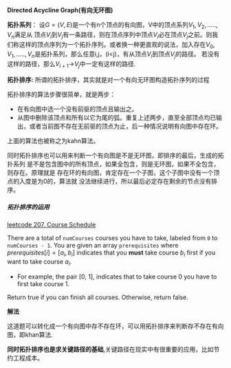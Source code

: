 **Directed Acycline Graph(有向无环图)**

**拓扑系列**： 设$G=(V,E)$是一个有n个顶点的有向图，V中的顶点系列$V_1,V_2,.....,V_n$满足从
顶点$V_i$到$V_j$有一条路径，则在顶点序列中顶点$V_i$必在顶点$V_j$之前。则我
们称这样的顶点序列为一个拓扑序列。或者换一种更直观的说法，加入存在$V_0,V_1,
.....,V_n$是拓扑系列，那么任意i,j，(i<j)，有从顶点$V_i$到顶点$V_j$的路径。
若没有这样的路径，那么$V_{i+1}$->$V_j$中一定有这样的路径.

**拓扑排序:** 所谓的拓扑排序，其实就是对一个有向无环图构造拓扑序列的过程

拓扑排序的算法步骤很简单，就是两步：
- 在有向图中选一个没有前驱的顶点且输出之。
- 从图中删除该顶点和所有以它为尾的弧。重复上述两步，直至全部顶点均已输出，或者当前图不存在无前驱的顶点为止，后一种情况说明有向图中存在环。

上面的算法也被称之为kahn算法。

同时拓扑排序也可以用来判断一个有向图是不是无环图，即排序的最后，生成的拓扑系列
是不是包含图中的所有顶点，如果全包含，则是无环图，如果不全包含，则存在。原理就是
存在环的有向图，肯定存在一个子图，这个子图中没有一个顶点的入度是为0的，算法就
没法继续进行，所以最后必定存在剩余的节点没有排序。

##### 拓扑排序的运用

[leetcode 207. Course Schedule](https://leetcode.com/problems/course-schedule/)

There are a total of `numCourses` courses you have to take, labeled from `0` to `numCourses - 1`. You are given an array `prerequisites` where $prerequisites[i] = [a_i, b_i]$ indicates that you **must** take course $b_i$ first if you want to take course $a_i$.

- For example, the pair [0, 1], indicates that to take course 0 you have to first take course 1.

Return true if you can finish all courses. Otherwise, return false.

**解法**

这道题可以转化成一个有向图中存不存在环，可以用拓扑排序来判断存不存在有向图，即khan算法.

**同时拓扑排序也是求关键路径的基础**,关键路径在现实中有很重要的应用，比如节约工程成本。
